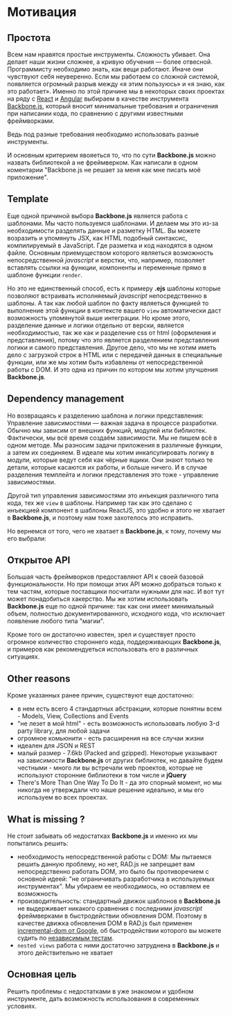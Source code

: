 # Мотивация

## Простота

Всем нам нравятся простые инструменты. Сложность убивает. Она делает наши жизни сложнее, а кривую обучения — более отвесной. Программисту необходимо знать, как вещи работают. Иначе они чувствуют себя неуверенно. Если мы работаем со сложной системой, появляется огромный разрыв между «я этим пользуюсь» и «я знаю, как это работает».
Именно по этой причине мы в некоторых своих проектах на ряду с  [React](https://facebook.github.io/react/) и [Angular](https://angularjs.org/) выбираем в качестве инструмента [Backbone.js](http://backbonejs.org/), который вносит минимальные требования и ограничения при написании кода, по сравнению с другими известными фреймворками.

Ведь под разные требования необходимо использовать разные инструменты.

И основным критерием явояеться то, что по сути **Backbone.js** можно назвать библиотекой а не фреймверком. Как написали в одном коментарии "Backbone.js не решает за меня как мне писать моё приложение".

## Template

Еще одной причиной выбора **Backbone.js** является работа с шаблонами. Мы часто пользуемся шаблонами. И делаем мы это из-за необходимости разделять данные и разметку HTML. Вы можете возразить и упомянуть JSX, как HTML подобный синтаксис, компилируемый в JavaScript. Где разметка и код находятся в одном файле. Основным приемуществом которого являеться возможность непосредственной *javascript* и верстки, что, например, позволяет вставлять ссылки на функции, компоненты и переменные прямо в шаблоне функции `render`.

Но это не единственный способ, есть к примеру **.ejs** шаблоны которые позволяют встраивать исполняемый *javascript* непосредственно в шаблоны. А так как любой шаблон по факту являеться функцией то выполнение этой функции в контексте вашего `view` автоматически даст возможность упомянутой выше интеграции. Но кроме этого, разделение данные и логики отдельно от верски, является необходимостью, так же как и разделение css от html (оформления и представления), потому что это является разделением представления логики и самого представления. Другое дело, что мы не хотим иметь дело с загрузкой строк в HTML или с передачей данных в специальные функции, или же мы хотим быть избавлены от непосредственной работы с DOM. И это одна из причин по котором мы хотим улучшения **Backbone.js**.

## Dependency management

Но возвращаясь к разделению шаблона и логики представления: Управление зависимостями — важная задача в процессе разработки. Обычно мы зависим от внешних функций, модулей или библиотек. Фактически, мы всё время создаём зависимости. Мы не пишем всё в одном методе. Мы разносим задачи приложения в различные функции, а затем их соединяем. В идеале мы хотим инкапсулировать логику в модули, которые ведут себя как чёрные ящики. Они знают только те детали, которые касаются их работы, и больше ничего. И в случае разделения темплейта и логики представления это тоже  - управление зависимостями.

Другой тип управления зависимостями это инъекция различного типа кода, тех же `view` в шаблоны. Например так как это сделано с инъекцией компонент в шаблоны ReactJS, это удобно и этого не хватает в **Backbone.js**, и поэтому нам тоже захотелось это исправить.

Но вернемся от того, чего не хватает в **Backbone.js**, к тому, почему мы его выбрали:

## Открытое API  

Большая часть фреймворков предоставляют API к своей базовой функциональности. Но при помощи этих API можно добраться только к тем частям, которые поставщики посчитали нужными для нас. И вот тут может понадобиться хакерство. Мы же хотим использовать **Backbone.js** еще по одной причине: так как они имеет минимальный объем, полностью документированного, исходного кода, что исключает появление любого типа "магии". 

Кроме того он достаточно известен, зрел и существует просто огромное количество стороннего кода, поддерживающих **Backbone.js**, и примеров как рекомендуеться использовать его в различных ситуациях.

## Other reasons

Кроме указанных ранее причин, существуют еще достаточно:

* в нем есть всего 4 стандартных абстракции, которые понятны всем - Models, View, Collections and Events
* "не лезет в мой html" - есть возможность использовать любую 3-d party library, для любой задачи
* огромное комьюнити - есть расширения на все случаи жизни
* идеален для JSON и REST
* малый размер - 7.6kb (Packed and gzipped). Некоторые указывают на зависимости **Backbone.js** от других библиотек, но давайте будем честными - много ли вы встречали web проектов, которые не используют сторонние библиотеки в том числе и **jQuery**
* There's More Than One Way To Do It - да это спорный момент, но мы никогда не утверждали что наше решение идеально, и мы его используем во всех проектах.

## What is missing ?

Не стоит забывать об недостатках **Backbone.js** и именно их мы попытались решить:

* необходимость непосредственной работы с DOM: Мы пытаемся решить данную проблему, но нет, RAD.js не запрещает вам непосредственно работать DOM, это было бы противоречием с основной идеей: "не ограничивать разработчика в используемых инструментах". Мы убираем ее необходимось, но оставляем ее возможность
* производительность: стандартный движок шаблонов в **Backbone.js** не выдерживает никакого сравнения с последними *javascript* фреймверками в быстродействии обновления DOM. Поэтому в качестве движка обновления DOM в RAD.js был применен [incremental-dom от Google](http://google.github.io/incremental-dom/#about), об быстродействии которого вы можете судить по [независимым тестам](https://auth0.com/blog/2016/01/11/updated-and-improved-more-benchmarks-virtual-dom-vs-angular-12-vs-mithril-js-vs-the-rest/). 
* `nested views` работа с ними достаточно затруднена в **Backbone.js** и этого действительно не хватает

## Основная цель

Решить проблемы с недостатками в уже знакомом и удобном инструменте, дать возможность использования в современных условиях.
